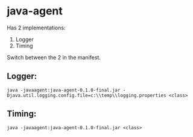 # java-agent

Has 2 implementations:
1. Logger
2. Timing

Switch between the 2 in the manifest.

## Logger:
`java -javaagent:java-agent-0.1.0-final.jar -Djava.util.logging.config.file=c:\\temp\\logging.properties <class>`

## Timing:
`java -javaagent:java-agent-0.1.0-final.jar <class>`

